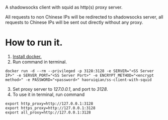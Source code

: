 A shadowsocks client with squid as http(s) proxy server.

All requests to non Chinese IPs will be redirected to shadowsocks server, all requests to Chinese IPs will be sent out directly without any proxy.

# How to run it.
1. [Install docker.](https://www.docker.com/)
2. Run command in terminal.
```
docker run -d --rm --privileged -p 3128:3128 -e SERVER="<SS Server IP>" -e SERVER_PORT="<SS Server Port>" -e ENCRYPT_METHOD="<encrypt method>" -e PASSWORD="<password>" haoruiqian/ss-client-with-squid
```
3. Set proxy server to *127.0.0.1*, and port to *3128*.
4. To use it in terminal, run command
  ```
export http_proxy=http://127.0.0.1:3128
export https_proxy=http://127.0.0.1:3128
export all_proxy=http://127.0.0.1:3128
  ```

